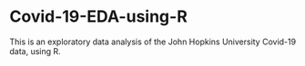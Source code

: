 # Covid-19-EDA-using-R
This is an exploratory data analysis of the John Hopkins University Covid-19 data, using R.
